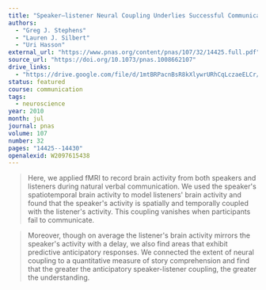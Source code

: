 ```yaml
---
title: "Speaker–listener Neural Coupling Underlies Successful Communication"
authors:
  - "Greg J. Stephens"
  - "Lauren J. Silbert"
  - "Uri Hasson"
external_url: "https://www.pnas.org/content/pnas/107/32/14425.full.pdf"
source_url: "https://doi.org/10.1073/pnas.1008662107"
drive_links:
  - "https://drive.google.com/file/d/1mtBRPacnBsR8kXlywrURhCqLczaeELCr/view?usp=drivesdk"
status: featured
course: communication
tags:
  - neuroscience
year: 2010
month: jul
journal: pnas
volume: 107
number: 32
pages: "14425--14430"
openalexid: W2097615438
---
```


> Here, we applied fMRI to record brain activity from both speakers and listeners during natural verbal communication.
> We used the speaker's spatiotemporal brain activity to model listeners' brain activity and found that the speaker's activity is spatially and temporally coupled with the listener's activity.
> This coupling vanishes when participants fail to communicate.

> Moreover, though on average the listener's brain activity mirrors the speaker's activity with a delay, we also find areas that exhibit predictive anticipatory responses.
> We connected the extent of neural coupling to a quantitative measure of story comprehension and find that the greater the anticipatory speaker-listener coupling, the greater the understanding.
